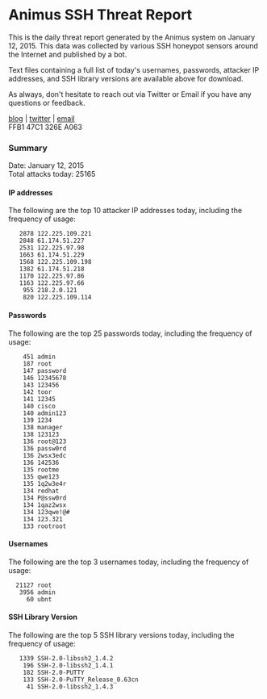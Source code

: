 # Animus SSH Threat Report

This is the daily threat report generated by the Animus system on January 12, 2015. This data was collected by various SSH honeypot sensors around the Internet and published by a bot.  

Text files containing a full list of today's usernames, passwords, attacker IP addresses, and SSH library versions are available above for download.  

As always, don't hesitate to reach out via Twitter or Email if you have any questions or feedback.  

[blog](http://morris.guru) | [twitter](https://twitter.com/andrew___morris) | [email](mailto:andrew@morris.guru)  
FFB1 47C1 326E A063  

### Summary

Date: January 12, 2015  
Total attacks today: 25165  

#### IP addresses
The following are the top 10 attacker IP addresses today, including the frequency of usage:
```
   2878 122.225.109.221
   2848 61.174.51.227
   2531 122.225.97.98
   1663 61.174.51.229
   1568 122.225.109.198
   1382 61.174.51.218
   1170 122.225.97.86
   1163 122.225.97.66
    955 218.2.0.121
    820 122.225.109.114
```

#### Passwords
The following are the top 25 passwords today, including the frequency of usage:
```
    451 admin
    187 root
    147 password
    146 12345678
    143 123456
    142 toor
    141 12345
    140 cisco
    140 admin123
    139 1234
    138 manager
    138 123123
    136 root@123
    136 passw0rd
    136 2wsx3edc
    136 142536
    135 rootme
    135 qwe123
    135 1q2w3e4r
    134 redhat
    134 P@ssw0rd
    134 1qaz2wsx
    134 123qwe!@#
    134 123.321
    133 rootroot
```

#### Usernames
The following are the top 3 usernames today, including the frequency of usage:
```
  21127 root
   3956 admin
     60 ubnt
```

#### SSH Library Version
The following are the top 5 SSH library versions today, including the frequency of usage:
```
   1339 SSH-2.0-libssh2_1.4.2
    196 SSH-2.0-libssh2_1.4.1
    182 SSH-2.0-PUTTY
    133 SSH-2.0-PuTTY_Release_0.63cn
     41 SSH-2.0-libssh2_1.4.3
```

